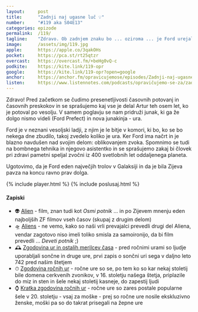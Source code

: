 ```yaml
---
layout: 	post
title:  	"Zadnji naj ugasne luč 💡"
number: 	"#119 aka S04E13"
categories:	epizode
permalink:	/119/
tagline: 	"Zdravo. Ob zadnjem znaku bo ... oziroma ... je Ford urejal zvok na neki neznani vesoljski ladji."
image:		/assets/img/119.jpg
apple:		https://apple.co/3qakOHs
pocket:		https://pca.st/rt25qtzr
overcast:	https://overcast.fm/+beHg0vQ-c
podkite:	https://kite.link/119-opr
google:		https://kite.link/119-opr?open=google
anchor:		https://anchor.fm/opravicujemose/episodes/Zadnji-naj-ugasne-lu-e1ncm42
listen:		https://www.listennotes.com/podcasts/opravičujemo-se-za/zadnji-naj-ugasne-luč-OaKwIcGdNZE/embed/
---
```


Zdravo! Pred začetkom se čudimo presenetljivosti časovnih potovanj in časovnih preskokov in se sprašujemo kaj vse je delal Artur teh osem  let, ko je potoval po vesolju. V samem poglavju se nam pridruži junak, ki ga že dolgo nismo videli (Ford Prefect) in nova junakinja - ura. 

Ford je v neznani vesoljski ladji, z njim je le bitje v komori, ki  bo, ko se bo nekega dne zbudilo, takoj zvedelo koliko je ura. Ker Ford ima načrt in je blazno navdušen nad svojim delom: oblikovanjem zvoka.  Spomnimo se tudi na bombnega tehnika in njegovo asistentko in se  sprašujemo zakaj bi človek pri zdravi pametni speljal zvočni iz 400 svetlobnih let oddaljenega planeta. 

Ugotovimo, da je Ford eden največjih trolov v Galaksiji in da je bila Zijeva pavza na koncu ravno prav dolga. 

{% include player.html %}
{% include poslusaj.html %}

<!--break-->

#### Zapiski

- 👽 [Alien](https://en.wikipedia.org/wiki/Alien_(film)) - film, znan tudi kot _Osmi potnik_ ... in po Zijevem mnenju eden najboljših ZF filmov vseh časov (skupaj z drugim delom)
- 🛸 [Aliens](https://en.wikipedia.org/wiki/Aliens_(film)) - ne vemo, kako so naši vrli prevajalci prevedli drugi del Aliena, vendar zagotovo niso imeli toliko smisla za samoironijo, da bi film prevedli ... _Deveti potnik_ ;)
- 🕰 [Zgodovina ur in ostalih merilcev časa](https://en.wikipedia.org/wiki/History_of_timekeeping_devices) - pred ročnimi urami so ljudje uporabljali sončne in druge ure, prvi zapis o sončni uri sega v daljno leto 742 pred našim štetjem
- ⏱ [Zgodovina ročnih ur](https://en.wikipedia.org/wiki/History_of_watches) - ročne ure so se, po tem ko so kar nekaj stoletij bile domena cerkvenih zvonikov, v 16. stoletju našega štetja, priplazile do miz in sten in šele nekaj stoletij kasneje, do zapestij ljudi
- ⌚️ [Kratka zgodovina ročnih ur](https://www.watchmaster.com/en/journal/stories-en/the-history-of-the-wristwatch) - ročne ure so zares postale popularne šele v 20. stoletju - vsaj za moške - prej so ročne ure nosile ekskluzivno ženske, moški pa so do takrat prisegali na žepne ure